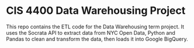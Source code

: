 # CIS 4400 Data Warehousing Project

This repo contains the ETL code for the Data Warehousing term project. It uses the Socrata API to extract data from NYC Open Data, Python and Pandas to clean and transform the data, then loads it into Google BigQuery.